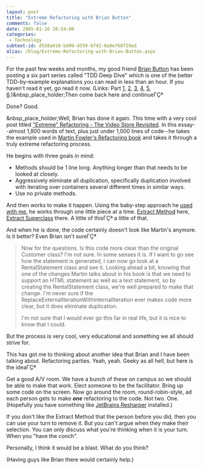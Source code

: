 ```yaml
---
layout: post
title: "Extreme Refactoring with Brian Button"
comments: false
date: 2005-01-16 20:54:00
categories:
 - Technology
subtext-id: d558a010-bd99-4559-b742-0a8e768759ad
alias: /blog/Extreme-Refactoring-with-Brian-Button.aspx
---
```



For the past few weeks and months, my good friend [Brian Button](http://dotnetjunkies.com/WebLog/oneagilecoder/) has been posting a six part series called "TDD Deep Dive" which is one of the better TDD-by-example explanations you can read in less than an hour. If you haven't read it yet, go read it now. (Links: Part [1](http://dotnetjunkies.com/WebLog/oneagilecoder/archive/2004/10/25/29610.aspx), [2](http://dotnetjunkies.com/WebLog/oneagilecoder/archive/2004/11/07/31298.aspx), [3](http://dotnetjunkies.com/WebLog/oneagilecoder/archive/2004/11/15/32245.aspx), [4](http://dotnetjunkies.com/WebLog/oneagilecoder/archive/2004/11/25/33603.aspx), [5](http://dotnetjunkies.com/WebLog/oneagilecoder/archive/2004/12/02/34742.aspx), [6](http://dotnetjunkies.com/WebLog/oneagilecoder/archive/2004/12/04/35123.aspx).)&nbsp_place_holder;Then come back here and continueΓÇª

Done? Good.

&nbsp_place_holder;Well, Brian has done it again. This time with a very cool post titled ["Extreme" Refactoring - The Video Store Revisited](http://dotnetjunkies.com/WebLog/oneagilecoder/archive/2005/01/15/44622.aspx). In this essay--almost 1,800 words of text, plus just under 1,000 lines of code--he takes the example used in [Martin Fowler's Refactoring book](http://www.amazon.com/o/ASIN/0201485672/peterprovosto-20) and takes it through a truly extreme refactoring process.

He begins with three goals in mind:

  * Methods should be 1 line long. Anything longer than that needs to be looked at closely.
  * Aggressively eliminate all duplication, specifically duplication involved with iterating over containers several different times in similar ways.
  * Use no private methods.

And then works to make it happen. Using the baby-step approach he [used with me](http://dotnetjunkies.com/WebLog/oneagilecoder/archive/2004/12/03/34886.aspx), he works through one little piece at a time. [Extract Method](http://www.refactoring.com/catalog/extractMethod.html) here, [Extract Superclass](http://www.refactoring.com/catalog/extractSuperclass.html) there. A little of thisΓÇª a little of that.

And when he is done, the code certainly doesn't look like Martin's anymore. Is it better? Even Brian isn't sureΓÇª

> Now for the questions. Is this code more clear than the original Customer class? I'm not sure. In some senses it is. If I want to go see how the statement is generated, I can now go look at a RentalStatement class and see it. Looking ahead a bit, knowing that one of the changes Martin talks about in his book is that we need to support an HTML statement as well as a text statement, so by creating the RentalStatement class, we're well prepared to make that change. I'm never sure if the ReplaceExternalIterationWithInternalIteration ever makes code more clear, but it does eliminate duplication.
> 
> I'm not sure that I would ever go this far in real life, but it is nice to know that I could.

But the process is very cool, very educational and something we all should strive for.

<ninety-degree-turn>

This has got me to thinking about another idea that Brian and I have been talking about. Refactoring parties. Yeah, yeah. Geeky as all hell, but here is the ideaΓÇª

Get a good A/V room. We have a bunch of these on campus so we should be able to make that work. Elect someone to be the facilitator. Bring up some code on the screen. Now go around the room, round-robin-style, ad each person gets to make **_one_** refactoring to the code. Not two. One. (Hopefully you have something like [JetBrains Resharper](http://www.jetbrains.com/resharper/) installed.)

If you don't like the Extract Method that the person before you did, then you can use your turn to remove it. But you can't argue when they make their selection. You can only discuss what you're thinking when it is your turn. When you "have the conch".

Personally, I think it would be a blast. What do you think?

(Having guys like Brian there would certainly help.)

</ninety-degree-turn>
